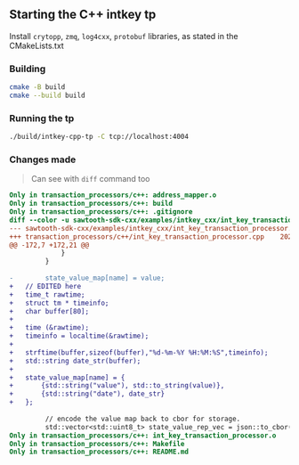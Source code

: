 ## Starting the C++ intkey tp

Install `crytopp`, `zmq`, `log4cxx`, `protobuf` libraries, as stated in the CMakeLists.txt

### Building

```sh
cmake -B build
cmake --build build
```

### Running the tp

```sh
./build/intkey-cpp-tp -C tcp://localhost:4004
```

### Changes made
> Can see with `diff` command too

```diff
Only in transaction_processors/c++: address_mapper.o
Only in transaction_processors/c++: build
Only in transaction_processors/c++: .gitignore
diff --color -u sawtooth-sdk-cxx/examples/intkey_cxx/int_key_transaction_processor.cpp transaction_processors/c++/int_key_transaction_processor.cpp
--- sawtooth-sdk-cxx/examples/intkey_cxx/int_key_transaction_processor.cpp	2021-08-03 13:25:51.552106411 +0000
+++ transaction_processors/c++/int_key_transaction_processor.cpp	2021-08-03 15:24:10.215807654 +0000
@@ -172,7 +172,21 @@
             }
         }
 
-        state_value_map[name] = value;
+	// EDITED here
+	time_t rawtime;
+  	struct tm * timeinfo;
+ 	char buffer[80];
+
+  	time (&rawtime);
+  	timeinfo = localtime(&rawtime);
+
+  	strftime(buffer,sizeof(buffer),"%d-%m-%Y %H:%M:%S",timeinfo);
+  	std::string date_str(buffer);
+        
+	state_value_map[name] = {
+		{std::string("value"), std::to_string(value)},
+		{std::string("date"), date_str}
+	};
 
         // encode the value map back to cbor for storage.
         std::vector<std::uint8_t> state_value_rep_vec = json::to_cbor(state_value_map);
Only in transaction_processors/c++: int_key_transaction_processor.o
Only in transaction_processors/c++: Makefile
Only in transaction_processors/c++: README.md

```

